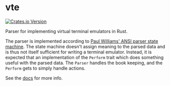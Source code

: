 vte
===

[![Crates.io Version](https://img.shields.io/crates/v/vte.svg)](https://crates.io/crates/vte/)

Parser for implementing virtual terminal emulators in Rust.

The parser is implemented according to [Paul Williams' ANSI parser state
machine]. The state machine doesn't assign meaning to the parsed data and is
thus not itself sufficient for writing a terminal emulator. Instead, it is
expected that an implementation of the `Perform` trait which does something
useful with the parsed data. The `Parser` handles the book keeping, and the
`Perform` gets to simply handle actions.

See the [docs] for more info.

[Paul Williams' ANSI parser state machine]: https://vt100.net/emu/dec_ansi_parser
[docs]: https://docs.rs/crate/vte/
